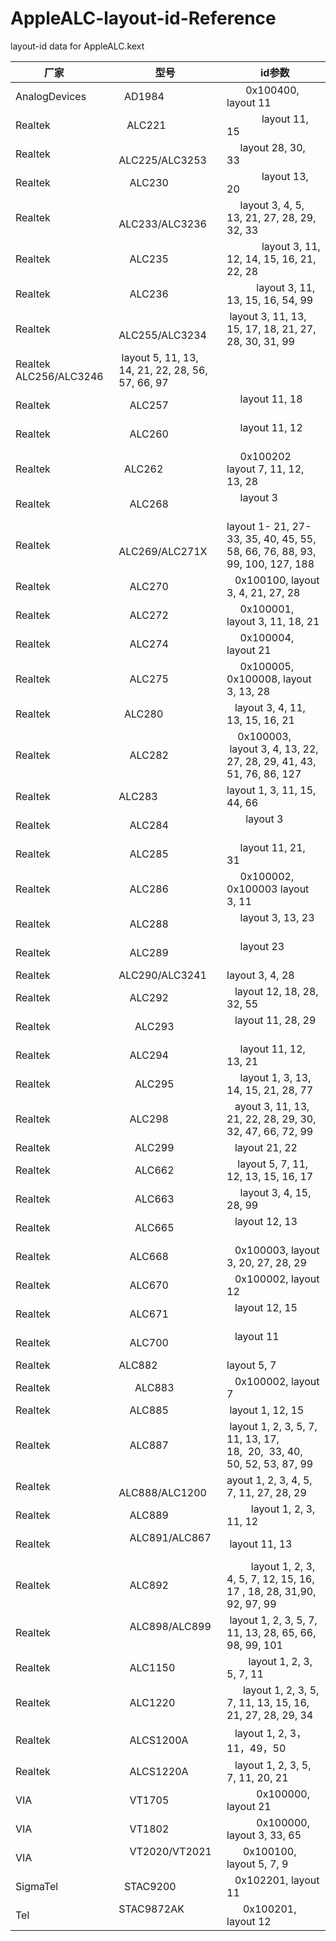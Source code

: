 # AppleALC-layout-id-Reference
layout-id data for AppleALC.kext

| 厂家       |    型号     |      id参数   | 
| ---------------- | --------------------------------- | --------------------|
| AnalogDevices    |    AD1984         |        0x100400, layout 11       |   
| Realtek         |     ALC221          |               layout 11, 15      |          
| Realtek         |     ALC225/ALC3253   |      layout 28, 30, 33           | 
| Realtek        |      ALC230           |              layout 13, 20             |   
| Realtek         |     ALC233/ALC3236   |      layout 3, 4, 5, 13, 21, 27, 28, 29, 32, 33| 
| Realtek        |       ALC235           |              layout 3, 11, 12, 14, 15, 16, 21, 22, 28   | 
| Realtek         |     ALC236           |             layout 3, 11, 13, 15, 16, 54, 99| 
| Realtek        |      ALC255/ALC3234  |   layout 3, 11, 13, 15, 17, 18, 21, 27, 28, 30, 31, 99| 
| Realtek             ALC256/ALC3246  |   layout 5, 11, 13, 14, 21, 22, 28, 56, 57, 66, 97| 
| Realtek        |      ALC257        |       layout 11, 18               | 
| Realtek        |      ALC260        |       layout 11, 12               | 
| Realtek           |   ALC262        |       0x100202 layout 7, 11, 12, 13, 28| 
| Realtek         |     ALC268        |       layout 3                    | 
| Realtek         |     ALC269/ALC271X | layout 1- 21, 27-33, 35, 40, 45, 55, 58, 66, 76, 88, 93, 99, 100, 127, 188| 
| Realtek         |     ALC270          |     0x100100, layout 3, 4, 21, 27, 28| 
| Realtek         |     ALC272         |      0x100001, layout 3, 11, 18, 21| 
| Realtek         |     ALC274        |       0x100004, layout 21         | 
| Realtek         |     ALC275         |      0x100005, 0x100008, layout 3, 13, 28| 
| Realtek         |    ALC280          |     layout 3, 4, 11, 13, 15, 16, 21| 
| Realtek        |      ALC282         |      0x100003,   layout 3, 4, 13, 22, 27, 28, 29, 41, 43, 51, 76, 86, 127| 
| Realtek          |    ALC283        |       layout 1, 3, 11, 15, 44, 66 | 
| Realtek         |     ALC284      |         layout 3                    | 
| Realtek         |     ALC285        |       layout 11, 21, 31           | 
| Realtek         |     ALC286        |       0x100002, 0x100003 layout 3, 11| 
| Realtek         |     ALC288        |       layout 3, 13, 23            | 
| Realtek        |      ALC289        |       layout 23                   | 
| Realtek        |      ALC290/ALC3241 |   layout 3, 4, 28     | 
| Realtek        |      ALC292          |     layout 12, 18, 28, 32, 55   | 
| Realtek       |       ALC293          |     layout 11, 28, 29           | 
| Realtek         |     ALC294         |      layout 11, 12, 13, 21       | 
| Realtek      |        ALC295         |      layout 1, 3, 13, 14, 15, 21, 28, 77| 
| Realtek        |      ALC298         |     ayout 3, 11, 13, 21, 22, 28, 29, 30,  32, 47, 66, 72, 99| 
| Realtek      |        ALC299          |     layout 21, 22      | 
| Realtek      |        ALC662          |      layout 5, 7, 11, 12, 13, 15, 16, 17| 
| Realtek       |       ALC663         |      layout 3, 4, 15, 28, 99| 
| Realtek       |       ALC665          |     layout 12, 13               | 
| Realtek       |      ALC668           |    0x100003, layout 3, 20, 27, 28, 29| 
| Realtek        |      ALC670           |    0x100002, layout 12         | 
| Realtek        |      ALC671          |     layout 12, 15             |   
| Realtek        |      ALC700          |     layout 11                  |  
| Realtek        |      ALC882         |      layout 5, 7       | 
| Realtek       |       ALC883          |    0x100002, layout 7          | 
| Realtek        |      ALC885            |   layout 1, 12, 15| 
| Realtek        |      ALC887            |   layout 1, 2, 3, 5, 7, 11, 13, 17, 18,  20,  33, 40, 50, 52, 53, 87, 99| 
| Realtek        |      ALC888/ALC1200|  ayout 1, 2, 3, 4, 5, 7, 11, 27, 28, 29| 
| Realtek        |      ALC889           |          layout 1, 2, 3, 11, 12| 
| Realtek        |      ALC891/ALC867    |   layout 11, 13     | 
| Realtek        |      ALC892           |           layout 1, 2, 3, 4, 5, 7, 12, 15, 16, 17 , 18, 28, 31,90, 92, 97, 99| 
| Realtek        |      ALC898/ALC899     |  layout 1, 2, 3, 5, 7, 11, 13, 28, 65, 66, 98, 99, 101| 
| Realtek        |      ALC1150           |         layout 1, 2, 3, 5, 7, 11| 
| Realtek        |      ALC1220           |       layout 1, 2, 3, 5, 7, 11, 13, 15, 16, 21, 27, 28, 29, 34| 
| Realtek        |      ALCS1200A         |     layout 1, 2, 3，11，49，50     | 
| Realtek        |      ALCS1220A          |    layout 1, 2, 3, 5, 7, 11, 20, 21| 
| VIA            |      VT1705            |            0x100000, layout 21         | 
| VIA            |      VT1802            |            0x100000, layout 3, 33, 65 | 
| VIA            |      VT2020/VT2021    |       0x100100, layout 5, 7, 9   | 
| SigmaTel      |    STAC9200             |     0x102201, layout 11         | 
| Tel        |  STAC9872AK                |        0x100201, layout 12         | 
